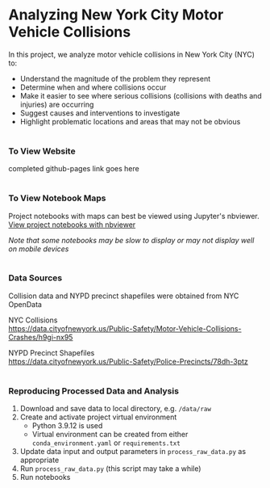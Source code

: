 # Analyzing New York City Motor Vehicle Collisions
 
In this project, we analyze motor vehicle collisions in New York City (NYC) to:
- Understand the magnitude of the problem they represent
- Determine when and where collisions occur
- Make it easier to see where serious collisions (collisions with deaths and injuries) are occurring
- Suggest causes and interventions to investigate
- Highlight problematic locations and areas that may not be obvious
<br><br>

### To View Website
completed github-pages link goes here
<br><br>

### To View Notebook Maps
Project notebooks with maps can best be viewed using Jupyter's nbviewer.  
[View project notebooks with nbviewer](https://nbviewer.org/github/ray310/NYC-Vehicle-Collisions/tree/main/) 

_Note that some notebooks may be slow to display or may not display well on mobile devices_
<br><br>

### Data Sources
Collision data and NYPD precinct shapefiles were obtained from NYC OpenData

NYC Collisions <br>
https://data.cityofnewyork.us/Public-Safety/Motor-Vehicle-Collisions-Crashes/h9gi-nx95

NYPD Precinct Shapefiles <br>
https://data.cityofnewyork.us/Public-Safety/Police-Precincts/78dh-3ptz
<br><br>

### Reproducing Processed Data and Analysis
1) Download and save data to local directory, e.g. `/data/raw`
2) Create and activate project virtual environment 
   - Python 3.9.12 is used
   - Virtual environment can be created from either
   `conda_environment.yaml` or `requirements.txt`
3) Update data input and output parameters in `process_raw_data.py` as appropriate
4) Run `process_raw_data.py` (this script may take a while)
5) Run notebooks